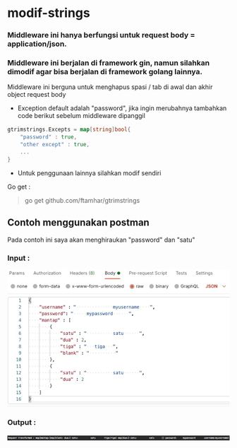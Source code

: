 # modif-strings
### Middleware ini hanya berfungsi untuk request body = application/json.

### Middleware ini berjalan di framework gin, namun silahkan dimodif agar bisa berjalan di framework golang lainnya.
Middleware ini berguna untuk menghapus spasi / tab di awal dan akhir object request body

- Exception default adalah "password", jika ingin merubahnya tambahkan code berikut sebelum middleware dipanggil
```go
gtrimstrings.Excepts = map[string]bool{
    "password" : true,
    "other except" : true,
    ...
}
```
- Untuk penggunaan lainnya silahkan modif sendiri

Go get :
> go get github.com/ftamhar/gtrimstrings

## Contoh menggunakan postman

Pada contoh ini saya akan menghiraukan "password" dan "satu"
### Input :
![Input](/img/1.jpg)
### Output :
![Output](/img/2.jpg)